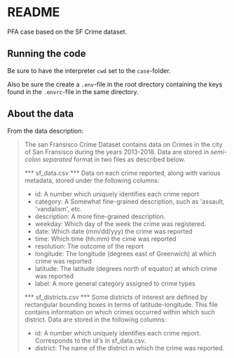 # README

PFA case based on the SF Crime dataset.

## Running the code

Be sure to have the interpreter `cwd` set to the `case`-folder.

Also be sure the create a `.env`-file in the root directory containing the keys found in the `.envrc`-file in the same directory.

## About the data

From the data description:

> The san Fransisco Crime Dataset contains data on Crimes in the city of San Fransisco during the years 2013-2018.
> Data are stored in *semi-colon separated* format in two files as described below.
>
> *** sf_data.csv ***
> Data on each crime reported, along with various metadata, stored under the following columns:
> - id: A number which uniquely identifies each crime report
> - category: A Somewhat fine-grained description, such as 'assault, 'vandalism', etc.
> - description: A more fine-grained description.
> - weekday: Which day of the week the crime was registered.
> - date: Which date (mm/dd/yyy) the crime was reported
> - time: Which time (hh:mm) the cime was reported
> - resolution: The outcome of the report
> - longitude: The longitude (degrees east of Greenwich) at which crime was reported
> - latitude: The latitude (degrees north of equator) at which crime was reported
> - label: A more general category assigned to crime types
>
>
> *** sf_districts.csv ***
> Some districts of interest are defined by rectangular bounding boxes in terms of latitude-longitude.
> This file contains information on which crimes occurred within which such district.
> Data are stored in the following columns:
> - id: A number which uniquely identifies each crime report. Corresponds to the id's in sf_data.csv.
> - district: The name of the district in which the crime was reported.
